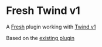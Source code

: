 # Fresh Twind v1

A [Fresh](https://fresh.deno.dev/) plugin working with [Twind v1](https://github.com/tw-in-js/twind/tree/next)

Based on the [existing plugin](https://github.com/denoland/fresh/tree/1b3c9f2569c5d56a6d37c366cb5940f26b7e131e/plugins)